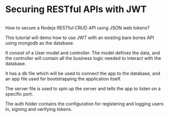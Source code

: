# Securing RESTful APIs with JWT

![]()

How to secure a Nodejs RESTful CRUD API using JSON web tokens?

This tutorial will demo how to use JWT with an existing bare bones 
API using mongodb as the database.

It consist of a User model and controller. The model
defines the data, and the controller will contain all 
the business logic needed to interact with the database. 

It has a db file which will be used to
connect the app to the database, and an app file used
for bootstrapping the application itself.

The server file is used to spin up the server and tells the
app to listen on a specific port.

The auth folder contains the configuration for registering and 
logging users in, signing and verifying tokens.

